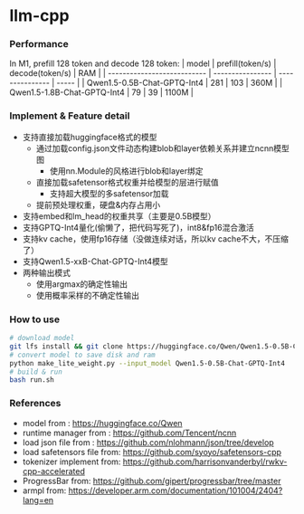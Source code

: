 # llm-cpp

### Performance
In M1, prefill 128 token and decode 128 token:
| model                       | prefill(token/s) | decode(token/s) | RAM   |
| --------------------------- | ---------------- | --------------- | ----- |
| Qwen1.5-0.5B-Chat-GPTQ-Int4 | 281              | 103             | 360M  |
| Qwen1.5-1.8B-Chat-GPTQ-Int4 | 79               | 39              | 1100M |

### Implement & Feature detail
 - 支持直接加载huggingface格式的模型
    - 通过加载config.json文件动态构建blob和layer依赖关系并建立ncnn模型图
        - 使用nn.Module的风格进行blob和layer绑定
    - 直接加载safetensor格式权重并给模型的层进行赋值
        - 支持超大模型的多safetensor加载
    - 提前预处理权重，硬盘&内存占用小
 - 支持embed和lm_head的权重共享（主要是0.5B模型）
 - 支持GPTQ-Int4量化(偷懒了，把代码写死了)，int8&fp16混合激活
 - 支持kv cache，使用fp16存储（没做连续对话，所以kv cache不大，不压缩了）
 - 支持Qwen1.5-xxB-Chat-GPTQ-Int4模型
 - 两种输出模式
    - 使用argmax的确定性输出
    - 使用概率采样的不确定性输出

### How to use
```bash
# download model
git lfs install && git clone https://huggingface.co/Qwen/Qwen1.5-0.5B-Chat-GPTQ-Int4
# convert model to save disk and ram
python make_lite_weight.py --input_model Qwen1.5-0.5B-Chat-GPTQ-Int4
# build & run
bash run.sh
```

### References
 - model from : https://huggingface.co/Qwen
 - runtime manager from : https://github.com/Tencent/ncnn
 - load json file from : https://github.com/nlohmann/json/tree/develop
 - load safetensors file from: https://github.com/syoyo/safetensors-cpp
 - tokenizer implement from: https://github.com/harrisonvanderbyl/rwkv-cpp-accelerated
 - ProgressBar from: https://github.com/gipert/progressbar/tree/master
 - armpl from: https://developer.arm.com/documentation/101004/2404?lang=en